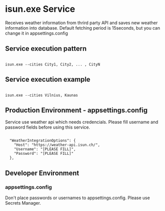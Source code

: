 ﻿# isun.exe Service
Receives weather information from thrird party API and saves new weather information into database. Default fetching period is 15seconds, but you can change it in appsettings.config

## Service execution pattern
<code>
isun.exe --cities City1, City2, ... , CityN
</code>

## Service execution example
<code>
isun.exe --cities Vilnius, Kaunas
</code>

## Production Environment - appsettings.config
Service use weather api which needs credencials. Please 
fill username and password fields before using this service.

<code>
  "WeatherIntegrationOptions": {
    "Host": "https://weather-api.isun.ch/",
    "Username": "[PLEASE FILL]",
    "Password": "[PLEASE FILL]"
  },
</code>

## Developer Environment
### appsettings.config
Don't place passwords or usernames to appsettings.config. Please use Secrets Manager.